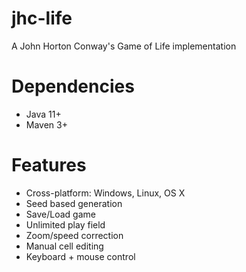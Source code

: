 # jhc-life
A John Horton Conway's Game of Life implementation

# Dependencies
* Java 11+
* Maven 3+

# Features
* Cross-platform: Windows, Linux, OS X
* Seed based generation
* Save/Load game
* Unlimited play field
* Zoom/speed correction
* Manual cell editing
* Keyboard + mouse control
